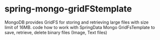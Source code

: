 # spring-mongo-gridFStemplate
MongoDB provides GridFS for storing and retrieving large files with size limit of 16MB. code how to work with SpringData Mongo GridFsTemplate to save, retrieve, delete binary files (Image, Text files)
